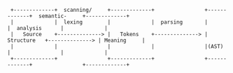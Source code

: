 

     +-------------+  scanning/     +-------------+                +-------------+  semantic-     +-------------+
     |             |  lexing        |             |  parsing       |             |  analysis      |             | 
     |   Source    +--------------> |   Tokens    +--------------> | Structure   +--------------> | Meaning     | 
     |             |                |             |                |(AST)        |                |             | 
     +-------------+                +-------------+                +-------------+                +-------------+ 
